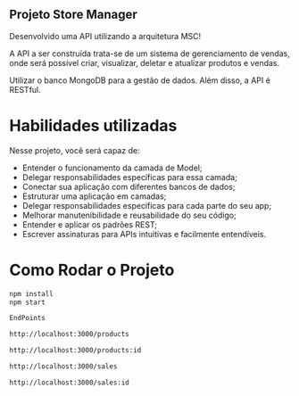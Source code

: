 ## Projeto Store Manager

Desenvolvido uma API utilizando a arquitetura MSC!

A API a ser construída trata-se de um sistema de gerenciamento de vendas, onde será possível criar, visualizar, deletar e atualizar produtos e vendas.

Utilizar o banco MongoDB para a gestão de dados. Além disso, a API é RESTful.

# Habilidades utilizadas

Nesse projeto, você será capaz de:

- Entender o funcionamento da camada de Model;
- Delegar responsabilidades específicas para essa camada;
- Conectar sua aplicação com diferentes bancos de dados;
- Estruturar uma aplicação em camadas;
- Delegar responsabilidades específicas para cada parte do seu app;
- Melhorar manutenibilidade e reusabilidade do seu código;
- Entender e aplicar os padrões REST;
- Escrever assinaturas para APIs intuitivas e facilmente entendíveis.

# Como Rodar o Projeto
  ```bash
npm install
npm start

EndPoints

http://localhost:3000/products

http://localhost:3000/products:id

http://localhost:3000/sales

http://localhost:3000/sales:id
```